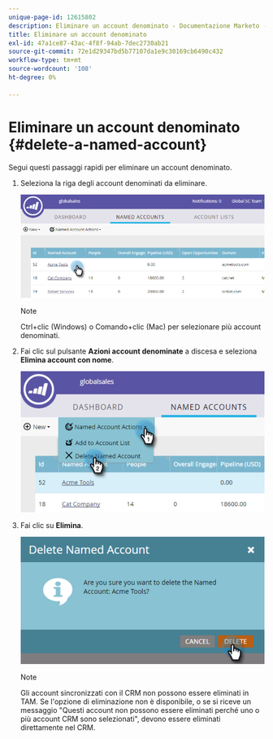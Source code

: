 ```yaml
---
unique-page-id: 12615802
description: Eliminare un account denominato - Documentazione Marketo - Documentazione del prodotto
title: Eliminare un account denominato
exl-id: 47a1ce87-43ac-4f8f-94ab-7dec2730ab21
source-git-commit: 72e1d29347bd5b77107da1e9c30169cb6490c432
workflow-type: tm+mt
source-wordcount: '108'
ht-degree: 0%

---
```


# Eliminare un account denominato {#delete-a-named-account}

Segui questi passaggi rapidi per eliminare un account denominato.

1. Seleziona la riga degli account denominati da eliminare.

   ![](assets/seven-1.png)

   >[!NOTE]
   >
   >Ctrl+clic (Windows) o Comando+clic (Mac) per selezionare più account denominati.

1. Fai clic sul pulsante **Azioni account denominate** a discesa e seleziona **Elimina account con nome**.

   ![](assets/eight-1.png)

1. Fai clic su **Elimina**.

   ![](assets/nine-1.png)

   >[!NOTE]
   >
   >Gli account sincronizzati con il CRM non possono essere eliminati in TAM. Se l&#39;opzione di eliminazione non è disponibile, o se si riceve un messaggio &quot;Questi account non possono essere eliminati perché uno o più account CRM sono selezionati&quot;, devono essere eliminati direttamente nel CRM.
